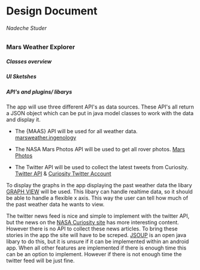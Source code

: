 # Design Document
###### Nadeche Studer
### Mars Weather Explorer
##### Classes overview
##### UI Sketshes
##### API's and plugins/ libarys
The app will use three different API's as data sources. These API's all return a JSON object which can be put in java model classes to work with the data and display it.
- The {MAAS} API will be used for all weather data. [marsweather.ingenology](http://marsweather.ingenology.com/)
- The NASA Mars Photos API will be used to get all rover photos. [Mars Photos](https://api.nasa.gov/api.html#MarsPhotos)
- The Twitter API will be used to collect the latest tweets from Curiosity. [Twitter API](https://dev.twitter.com/rest/public) & [Curiosity Twitter Account](https://twitter.com/marscuriosity)

To display the graphs in the app displaying the past weather data the libary [GRAPH VIEW](http://www.android-graphview.org/) will be used. This libary can handle realtime data, so it should be able to handle a flexible x axis. This way the user can tell how much of the past weather data he wants to view.

The twitter news feed is nice and simple to implement with the twitter API, but the news on the [NASA Curiosity site](http://mars.nasa.gov/msl/mission/mars-rover-curiosity-mission-updates/) has more interesting content. However there is no API to collect these news articles. To bring these stories in the app the site will have to be screped. [JSOUP](https://jsoup.org/) is an open java libary to do this, but it is unsure if it can be implemented within an android app. When all other features are implemented if there is enough time this can be an option to implement. However if there is not enough time the twitter feed will be just fine.